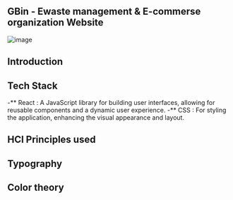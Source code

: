## GBin - Ewaste management & E-commerse organization Website
![image](https://github.com/user-attachments/assets/0434f551-2521-4be9-9c7c-d46f50291219)

## Introduction
## Tech Stack
-** React : A JavaScript library for building user interfaces, allowing for reusable components and a dynamic user experience.
-** CSS   : For styling the application, enhancing the visual appearance and layout.

## HCI Principles used

## Typography

## Color theory

